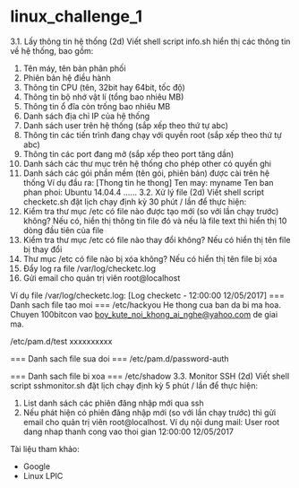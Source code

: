 # linux_challenge_1
3.1. Lấy thông tin hệ thống (2d)
Viết shell script info.sh hiển thị các thông tin về hệ thống, bao gồm:
1. Tên máy, tên bản phân phối
2. Phiên bản hệ điều hành
3. Thông tin CPU (tên, 32bit hay 64bit, tốc độ)
4. Thông tin bộ nhớ vật lí (tổng bao nhiêu MB)
5. Thông tin ổ đĩa còn trống bao nhiêu MB
6. Danh sách địa chỉ IP của hệ thống
7. Danh sách user trên hệ thống (sắp xếp theo thứ tự abc)
8. Thông tin các tiến trình đang chạy với quyền root (sắp xếp theo thứ tự abc)
9. Thông tin các port đang mở (sắp xếp theo port tăng dần)
10. Danh sách các thư mục trên hệ thống cho phép other có quyền ghi
11. Danh sách các gói phần mềm (tên gói, phiên bản) được cài trên hệ thống
Ví dụ đầu ra:
[Thong tin he thong]
Ten may: myname
Ten ban phan phoi: Ubuntu 14.04.4
......
3.2. Xử lý file (2d)
Viết shell script checketc.sh đặt lịch chạy định kỳ 30 phút / lần để thực hiện:
1. Kiểm tra thư mục /etc có file nào được tạo mới (so với lần chạy trước) không? Nếu có,
hiển thị thông tin file đó và nếu là file text thì hiển thị 10 dòng đầu tiên của file
2. Kiểm tra thư mục /etc có file nào thay đổi không? Nếu có hiển thị tên file bị thay đổi
3. Thư mục /etc có file nào bị xóa không? Nếu có hiển thị tên file bị xóa
4. Đẩy log ra file /var/log/checketc.log
5. Gửi email cho quản trị viên root@localhost

Ví dụ file /var/log/checketc.log:
[Log checketc - 12:00:00 12/05/2017]
=== Danh sach file tao moi ===
/etc/hackyou
He thong cua ban da bi ma hoa. Chuyen 100bitcon vao
boy_kute_noi_khong_ai_nghe@yahoo.com de giai ma.

/etc/pam.d/test
xxxxxxxxxx

=== Danh sach file sua doi ===
/etc/pam.d/password-auth

=== Danh sach file bi xoa ===
/etc/shadow
3.3. Monitor SSH (2d)
Viết shell script sshmonitor.sh đặt lịch chạy định kỳ 5 phút / lần để thực hiện:
1. List danh sách các phiên đăng nhập mới qua ssh
2. Nếu phát hiện có phiên đăng nhập mới (so với lần chạy trước) thì gửi email cho quản trị
viên root@localhost.
Ví dụ nội dung mail:
User root dang nhap thanh cong vao thoi gian 12:00:00 12/05/2017

Tài liệu tham khảo:
- Google
- Linux LPIC
